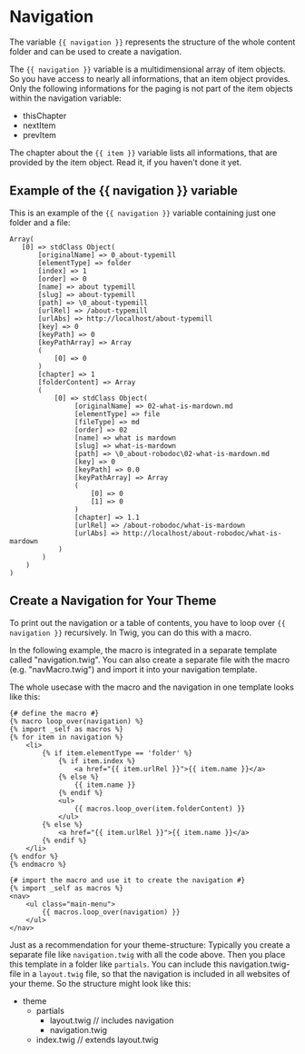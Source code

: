 # Navigation

The variable `{{ navigation }}` represents the structure of the whole content folder and can be used to create a navigation. 

The `{{ navigation }}` variable is a multidimensional array of item objects. So you have access to nearly all informations, that an item object provides. Only the following informations for the paging is not part of the item objects within the navigation variable:

- thisChapter
- nextItem
- prevItem

The chapter about the `{{ item }}` variable lists all informations, that are provided by the item object. Read it, if you haven't done it yet.

## Example of the {{ navigation }} variable 

This is an example of the `{{ navigation }}`  variable containing just one folder and a file:

    Array(
       [0] => stdClass Object(
           [originalName] => 0_about-typemill
           [elementType] => folder
           [index] => 1
           [order] => 0
           [name] => about typemill
           [slug] => about-typemill
           [path] => \0_about-typemill
           [urlRel] => /about-typemill
           [urlAbs] => http://localhost/about-typemill
           [key] => 0
           [keyPath] => 0
           [keyPathArray] => Array
           (
               [0] => 0
           )
           [chapter] => 1
           [folderContent] => Array
           (
               [0] => stdClass Object(
                    [originalName] => 02-what-is-mardown.md
                    [elementType] => file
                    [fileType] => md
                    [order] => 02
                    [name] => what is mardown
                    [slug] => what-is-mardown
                    [path] => \0_about-robodoc\02-what-is-mardown.md
                    [key] => 0
                    [keyPath] => 0.0
                    [keyPathArray] => Array
                    (
                        [0] => 0
                        [1] => 0
                    )
                    [chapter] => 1.1
                    [urlRel] => /about-robodoc/what-is-mardown
                    [urlAbs] => http://localhost/about-robodoc/what-is-mardown
                )
            )
        )
    )

## Create a Navigation for Your Theme

To print out the navigation or a table of contents, you have to loop over  `{{ navigation }}` recursively. In Twig, you can do this with a macro. 

In the following example, the macro is integrated in a separate template called "navigation.twig". You can also create a separate file with the macro (e.g. "navMacro.twig") and import it into your navigation template.

The whole usecase with the macro and the navigation in one template looks like this:

    {# define the macro #}
    {% macro loop_over(navigation) %}
    {% import _self as macros %}
    {% for item in navigation %}
        <li>
            {% if item.elementType == 'folder' %}
    			{% if item.index %}
    				<a href="{{ item.urlRel }}">{{ item.name }}</a>
    			{% else %}
    				{{ item.name }}
    			{% endif %}				
                <ul>
                    {{ macros.loop_over(item.folderContent) }}
                </ul>
            {% else %}
    			<a href="{{ item.urlRel }}">{{ item.name }}</a>
            {% endif %}
        </li>
    {% endfor %}
    {% endmacro %}
    
    {# import the macro and use it to create the navigation #}
    {% import _self as macros %}
    <nav>
        <ul class="main-menu">
            {{ macros.loop_over(navigation) }}
        </ul>
    </nav>
Just as a recommendation for your theme-structure: Typically you create a separate file like `navigation.twig`  with all the code above. Then you place this template in a folder like `partials`. You can include this navigation.twig-file in a `layout.twig` file, so that the navigation is included in all websites of your theme. So the structure might look like this:

- theme
  - partials
    - layout.twig // includes navigation
    - navigation.twig
  - index.twig // extends layout.twig